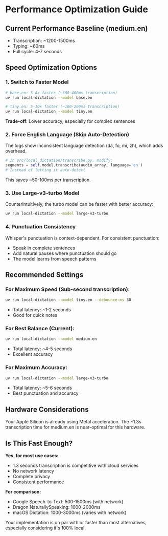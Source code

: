 # Performance Optimization Guide

## Current Performance Baseline (medium.en)
- Transcription: ~1200-1500ms
- Typing: ~60ms  
- Full cycle: 4-7 seconds

## Speed Optimization Options

### 1. Switch to Faster Model
```bash
# base.en: 3-4x faster (~300-400ms transcription)
uv run local-dictation --model base.en

# tiny.en: 5-10x faster (~100-200ms transcription)
uv run local-dictation --model tiny.en
```

**Trade-off**: Lower accuracy, especially for complex sentences

### 2. Force English Language (Skip Auto-Detection)
The logs show inconsistent language detection (da, fo, mi, zh), which adds overhead.

```python
# In src/local_dictation/transcribe.py, modify:
segments = self.model.transcribe(audio_array, language='en')
# Instead of letting it auto-detect
```

This saves ~50-100ms per transcription.

### 3. Use Large-v3-turbo Model
Counterintuitively, the turbo model can be faster with better accuracy:
```bash
uv run local-dictation --model large-v3-turbo
```

### 4. Punctuation Consistency
Whisper's punctuation is context-dependent. For consistent punctuation:
- Speak in complete sentences
- Add natural pauses where punctuation should go
- The model learns from speech patterns

## Recommended Settings

### For Maximum Speed (Sub-second transcription):
```bash
uv run local-dictation --model tiny.en --debounce-ms 30
```
- Total latency: ~1-2 seconds
- Good for quick notes

### For Best Balance (Current):
```bash
uv run local-dictation --model medium.en
```
- Total latency: ~4-5 seconds
- Excellent accuracy

### For Maximum Accuracy:
```bash
uv run local-dictation --model large-v3-turbo
```
- Total latency: ~5-6 seconds
- Best punctuation and accuracy

## Hardware Considerations

Your Apple Silicon is already using Metal acceleration. The ~1.3s transcription time for medium.en is near-optimal for this hardware.

## Is This Fast Enough?

**Yes, for most use cases:**
- 1.3 seconds transcription is competitive with cloud services
- No network latency
- Complete privacy
- Consistent performance

**For comparison:**
- Google Speech-to-Text: 500-1500ms (with network)
- Dragon NaturallySpeaking: 1000-2000ms
- macOS Dictation: 1000-3000ms (varies with network)

Your implementation is on par with or faster than most alternatives, especially considering it's 100% local.